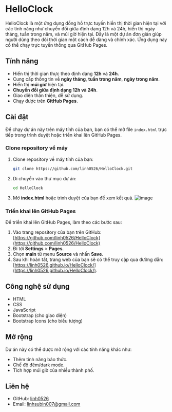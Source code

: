 # HelloClock

HelloClock là một ứng dụng đồng hồ trực tuyến hiển thị thời gian hiện tại với các tính năng như chuyển đổi giữa định dạng 12h và 24h, hiển thị ngày tháng, tuần trong năm, và múi giờ hiện tại. Đây là một dự án đơn giản giúp người dùng theo dõi thời gian một cách dễ dàng và chính xác. Ứng dụng này có thể chạy trực tuyến thông qua GitHub Pages.

## Tính năng

- Hiển thị thời gian thực theo định dạng **12h** và **24h**.
- Cung cấp thông tin về **ngày tháng**, **tuần trong năm**, **ngày trong năm**.
- Hiển thị **múi giờ** hiện tại.
- **Chuyển đổi giữa định dạng 12h và 24h**.
- Giao diện thân thiện, dễ sử dụng.
- Chạy được trên **GitHub Pages**.

## Cài đặt

Để chạy dự án này trên máy tính của bạn, bạn có thể mở file `index.html` trực tiếp trong trình duyệt hoặc triển khai lên GitHub Pages.

### Clone repository về máy

1. Clone repository về máy tính của bạn:

    ```bash
    git clone https://github.com/linh0526/HelloClock.git
    ```

2. Di chuyển vào thư mục dự án:

    ```bash
    cd HelloClock
    ```

3. Mở **index.html** hoặc trình duyệt của bạn để xem kết quả.
   ![image](https://github.com/user-attachments/assets/2fa84193-d888-42e6-a120-3a3a4c974c58)


### Triển khai lên GitHub Pages

Để triển khai lên GitHub Pages, làm theo các bước sau:

1. Vào trang repository của bạn trên GitHub: [https://github.com/linh0526/HelloClock](https://github.com/linh0526/HelloClock)
2. Đi tới **Settings** > **Pages**.
3. Chọn **main** từ menu **Source** và nhấn **Save**.
4. Sau khi hoàn tất, trang web của bạn sẽ có thể truy cập qua đường dẫn:  
   [https://linh0526.github.io/HelloClock/](https://linh0526.github.io/HelloClock/).


## Công nghệ sử dụng

- HTML
- CSS
- JavaScript
- Bootstrap (cho giao diện)
- Bootstrap Icons (cho biểu tượng)

## Mở rộng

Dự án này có thể được mở rộng với các tính năng khác như:
- Thêm tính năng báo thức.
- Chế độ đêm/dark mode.
- Tích hợp múi giờ của nhiều thành phố.

## Liên hệ

- GitHub: [linh0526](https://github.com/linh0526)
- Email: linhsubin007@gmail.com




